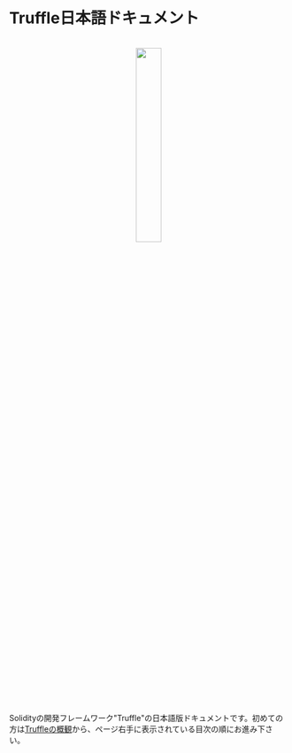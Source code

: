 # Truffle日本語ドキュメント

<br>
<div align="center">
<img src="https://truffleframework.com/img/truffle-logo-dark.svg" width="30%">
</div>
<br>

Solidityの開発フレームワーク"Truffle"の日本語版ドキュメントです。初めての方は[Truffleの概観](https://github.com/ZahanWu/truffle-docs-ja/wiki/Truffle%E3%81%AE%E6%A6%82%E8%A6%B3)から、ページ右手に表示されている目次の順にお進み下さい。
<br>
<br>
<br>

